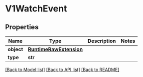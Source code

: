 # V1WatchEvent

## Properties
Name | Type | Description | Notes
------------ | ------------- | ------------- | -------------
**object** | [**RuntimeRawExtension**](RuntimeRawExtension.md) |  | 
**type** | **str** |  | 

[[Back to Model list]](../README.md#documentation-for-models) [[Back to API list]](../README.md#documentation-for-api-endpoints) [[Back to README]](../README.md)


